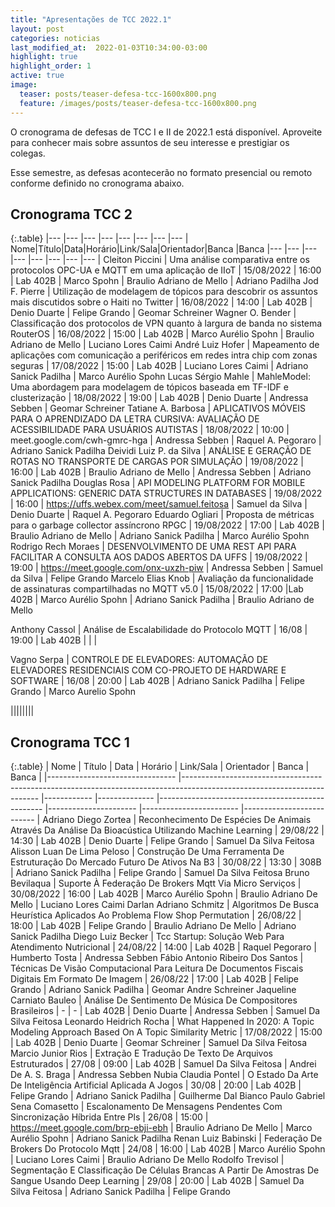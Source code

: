 ```yaml
---
title: "Apresentações de TCC 2022.1"
layout: post
categories: noticias
last_modified_at:  2022-01-03T10:34:00-03:00
highlight: true
highlight_order: 1
active: true
image:
  teaser: posts/teaser-defesa-tcc-1600x800.png
  feature: /images/posts/teaser-defesa-tcc-1600x800.png
---
```


O cronograma de defesas de TCC I e II de 2022.1 está disponível. Aproveite para conhecer mais sobre assuntos de seu interesse e prestigiar os colegas. 

Esse semestre, as defesas acontecerão no formato presencial ou remoto conforme definido no cronograma abaixo.     

## Cronograma TCC 2

{:.table}
|--- |--- |--- |--- |--- |--- |--- |--- |
Nome|Título|Data|Horário|Link/Sala|Orientador|Banca |Banca 
|--- |--- |--- |--- |--- |--- |--- |--- |
Cleiton Piccini | Uma análise comparativa entre os protocolos OPC-UA e MQTT em uma aplicação de IIoT | 15/08/2022 | 16:00 | Lab 402B | Marco Spohn | Braulio Adriano de Mello | Adriano Padilha
Jod F. Pierre | Utilização de modelagem de tópicos para descobrir os assuntos mais discutidos sobre o Haiti no Twitter | 16/08/2022 | 14:00 | Lab 402B | Denio Duarte | Felipe Grando | Geomar Schreiner
Wagner O. Bender | Classificação dos protocolos de VPN quanto à largura de banda no sistema RouterOS | 16/08/2022 | 15:00 | Lab 402B | Marco Aurélio Spohn  | Braulio Adriano de Mello | Luciano Lores Caimi
André Luiz Hofer | Mapeamento de aplicações com comunicação a periféricos em redes intra chip com zonas seguras | 17/08/2022 | 15:00 | Lab 402B | Luciano Lores Caimi | Adriano Sanick Padilha | Marco Aurélio Spohn
Lucas Sérgio Mahle | MahleModel: Uma abordagem para modelagem de tópicos baseada em TF-IDF e clusterização | 18/08/2022 | 19:00 | Lab 402B | Denio Duarte | Andressa Sebben | Geomar Schreiner
Tatiane A. Barbosa | APLICATIVOS MÓVEIS PARA O APRENDIZADO DA LETRA CURSIVA: AVALIAÇÃO DE ACESSIBILIDADE PARA USUÁRIOS AUTISTAS | 18/08/2022 | 10:00 | meet.google.com/cwh-gmrc-hga | Andressa Sebben | Raquel A. Pegoraro | Adriano Sanick Padilha
Deividi Luiz P. da Silva | ANÁLISE E GERAÇÃO DE ROTAS NO TRANSPORTE DE CARGAS POR SIMULAÇÃO | 19/08/2022 | 16:00 | Lab 402B | Braulio Adriano de Mello | Andressa Sebben | Adriano Sanick Padilha
Douglas Rosa | API MODELING PLATFORM FOR MOBILE APPLICATIONS: GENERIC DATA STRUCTURES IN DATABASES | 19/08/2022 | 16:00 | https://uffs.webex.com/meet/samuel.feitosa | Samuel da Silva | Denio Duarte | Raquel A. Pegoraro
Eduardo Ogliari | Proposta de métricas para o garbage collector assíncrono RPGC | 19/08/2022 | 17:00 | Lab 402B | Braulio Adriano de Mello | Adriano Sanick Padilha | Marco Aurélio Spohn
Rodrigo Rech Moraes | DESENVOLVIMENTO DE UMA REST API PARA FACILITAR A CONSULTA AOS DADOS ABERTOS DA UFFS | 19/08/2022 | 19:00 | https://meet.google.com/onx-uxzh-piw | Andressa Sebben | Samuel da Silva | Felipe Grando
Marcelo Elias Knob | Avaliação da funcionalidade de assinaturas compartilhadas no MQTT v5.0 | 15/08/2022 | 17:00 |Lab 402B  | Marco Aurélio Spohn | Adriano Sanick Padilha | Braulio Adriano de Mello

Anthony Cassol | Análise de Escalabilidade do Protocolo MQTT | 16/08 | 19:00 | Lab 402B |   |  |

Vagno Serpa  | CONTROLE DE ELEVADORES: AUTOMAÇÃO DE ELEVADORES RESIDENCIAIS COM CO-PROJETO DE HARDWARE E SOFTWARE | 16/08 |  20:00 | 
 Lab 402B | Adriano Sanick Padilha | Felipe Grando | Marco Aurelio Spohn

||||||||




## Cronograma TCC 1

{:.table}
| Nome                      		 | Título                                                                                                            		 | Data  		 | Horário 		 | Link/Sala                                  		 | Orientador      		 | Banca             		 | Banca               		 |
|--------------------------------    |------------------------------------------------------------------------------------------------------------------------    |------------    |--------------    |-------------------------------------------------    |----------------------    |------------------------    |--------------------------    |
Adriano Diego Zortea | Reconhecimento De Espécies De Animais Através Da Análise Da Bioacústica Utilizando Machine Learning | 29/08/22 | 14:30 | Lab 402B | Denio Duarte | Felipe Grando | Samuel Da Silva Feitosa
Alisson Luan De Lima Peloso | Construção De Uma Ferramenta De Estruturação Do Mercado Futuro De Ativos Na B3 | 30/08/22 | 13:30 | 308B | Adriano Sanick Padilha | Felipe Grando | Samuel Da Silva Feitosa
Bruno Bevilaqua | Suporte À Federação De Brokers Mqtt Via Micro Serviços | 30/08/2022 | 16:00 | Lab 402B | Marco Aurélio Spohn | Braulio Adriano De Mello | Luciano Lores Caimi
Darlan Adriano Schmitz | Algoritmos De Busca Heurística Aplicados Ao Problema Flow Shop Permutation | 26/08/22 | 18:00 | Lab 402B | Felipe Grando | Braulio Adriano De Mello | Adriano Sanick Padilha
Diego Luiz Becker | Tcc Startup: Solução Web Para Atendimento Nutricional | 24/08/22 | 14:00 | Lab 402B | Raquel Pegoraro | Humberto Tosta | Andressa Sebben
Fábio Antonio Ribeiro Dos Santos | Técnicas De Visão Computacional Para Leitura De Documentos Fiscais Digitais Em Formato De Imagem | 26/08/22 | 17:00 | Lab 402B | Felipe Grando | Adriano Sanick Padilha | Geomar Andre Schreiner
Jaqueline Carniato Bauleo | Análise De Sentimento De Música De Compositores Brasileiros | - | - | Lab 402B | Denio Duarte | Andressa Sebben | Samuel Da Silva Feitosa
Leonardo Heidrich Rocha | What Happened In 2020: A Topic Modeling Approach Based On A Topic Similarity Metric | 17/08/2022 | 15:00 | Lab 402B | Denio Duarte | Geomar Schreiner | Samuel Da Silva Feitosa
Marcio Junior Rios | Extração E Tradução De Texto De Arquivos Estruturados | 27/08 | 09:00 | Lab 402B | Samuel Da Silva Feitosa | Andrei De A. S. Braga | Andressa Sebben
Nubia Claudia Pontel | O Estado Da Arte De Inteligência Artificial Aplicada A Jogos | 30/08 | 20:00 | Lab 402B | Felipe Grando | Adriano Sanick Padilha | Guilherme Dal Bianco
Paulo Gabriel Sena Comasetto | Escalonamento De Mensagens Pendentes Com Sincronização Híbrida Entre Pls | 26/08 | 15:00 | https://meet.google.com/brp-ebji-ebh | Braulio Adriano De Mello | Marco Aurélio Spohn | Adriano Sanick Padilha
Renan Luiz Babinski | Federação De Brokers Do Protocolo Mqtt | 24/08 | 16:00 | Lab 402B | Marco Aurélio Spohn | Luciano Lores Caimi | Braulio Adriano De Mello
Rodolfo Trevisol | Segmentação E Classificação De Células Brancas A Partir De Amostras De Sangue Usando Deep Learning | 29/08 | 20:00 | Lab 402B | Samuel Da Silva Feitosa | Adriano Sanick Padilha | Felipe Grando

